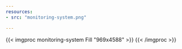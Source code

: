 ```yaml
---
resources:
- src: "monitoring-system.png"

---
```


{{< imgproc monitoring-system Fill "969x4588" >}}
{{< /imgproc >}}